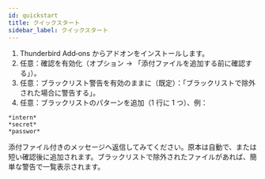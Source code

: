 ```yaml
---
id: quickstart
title: クイックスタート
sidebar_label: クイックスタート
---
```


1. Thunderbird Add‑ons からアドオンをインストールします。
2. 任意：確認を有効化（オプション → 「添付ファイルを追加する前に確認する」）。
3. 任意：ブラックリスト警告を有効のままに（既定）：「ブラックリストで除外された場合に警告する」。
4. 任意：ブラックリストのパターンを追加（1 行に 1 つ）、例：

```
*intern*
*secret*
*passwor*
```

添付ファイル付きのメッセージへ返信してみてください。原本は自動で、または短い確認後に追加されます。ブラックリストで除外されたファイルがあれば、簡単な警告で一覧表示されます。
